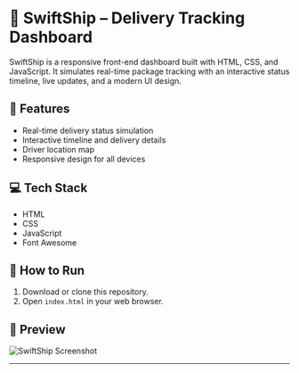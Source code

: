 # 🚚 SwiftShip – Delivery Tracking Dashboard

SwiftShip is a responsive front-end dashboard built with HTML, CSS, and JavaScript. It simulates real-time package tracking with an interactive status timeline, live updates, and a modern UI design.

## 🔧 Features
- Real-time delivery status simulation
- Interactive timeline and delivery details
- Driver location map
- Responsive design for all devices

## 💻 Tech Stack
- HTML
- CSS
- JavaScript
- Font Awesome

## 📂 How to Run
1. Download or clone this repository.
2. Open `index.html` in your web browser.

## 📸 Preview
![SwiftShip Screenshot](#)

---

